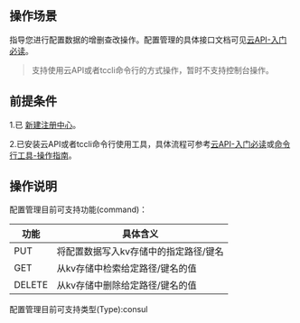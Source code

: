 ## 操作场景
指导您进行配置数据的增删查改操作。配置管理的具体接口文档可见[云API-入门必读](https://cloud.tencent.com/document/product/1364/54616)。
> 支持使用云API或者tccli命令行的方式操作，暂时不支持控制台操作。


## 前提条件
1.已 [新建注册中心](https://cloud.tencent.com/document/product/1364/52746)。

2.已安装云API或者tccli命令行使用工具，具体流程可参考[云API-入门必读](https://cloud.tencent.com/document/product/1278/46696)或[命令行工具-操作指南](https://cloud.tencent.com/document/product/440/39027)。

## 操作说明

配置管理目前可支持功能(command)：

|功能|具体含义|
|-|-|
|PUT|将配置数据写入kv存储中的指定路径/键名|
|GET|从kv存储中检索给定路径/键名的值|
|DELETE|从kv存储中删除给定路径/键名的值|

配置管理目前可支持类型(Type):consul



